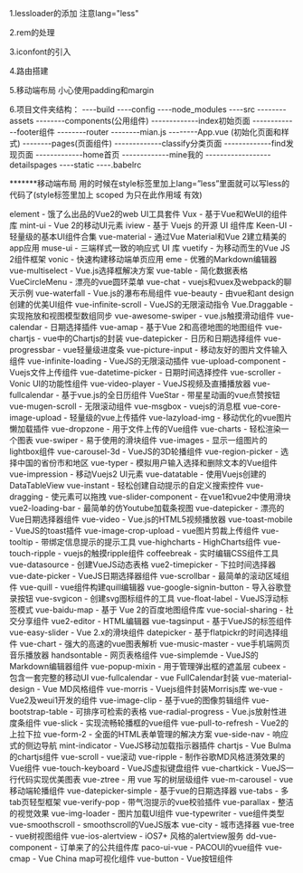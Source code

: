 1.lessloader的添加 注意lang="less"

2.rem的处理

3.iconfont的引入

4.路由搭建

5.移动端布局
	小心使用padding和margin


6.项目文件夹结构：
----build
----config
----node_modules
----src
--------assets
--------components(公用组件)
-------------index初始页面
-------------footer组件
--------router
--------mian.js
--------App.vue (初始化页面和样式)
--------pages(页面组件)
-------------classify分类页面
-------------find发现页面
-------------home首页
-------------mine我的
------------------detailspages
----static
----.babelrc

*******移动端布局
      用的时候在style标签里加上lang=”less”里面就可以写less的代码了(style标签里加上 scoped 为只在此作用域 有效)


element - 饿了么出品的Vue2的web UI工具套件
Vux - 基于Vue和WeUI的组件库
mint-ui - Vue 2的移动UI元素
iview - 基于 Vuejs 的开源 UI 组件库
Keen-UI - 轻量级的基本UI组件合集
vue-material - 通过Vue Material和Vue 2建立精美的app应用
muse-ui - 三端样式一致的响应式 UI 库
vuetify - 为移动而生的Vue JS 2组件框架
vonic - 快速构建移动端单页应用
eme - 优雅的Markdown编辑器
vue-multiselect - Vue.js选择框解决方案
vue-table - 简化数据表格
VueCircleMenu - 漂亮的vue圆环菜单
vue-chat - vuejs和vuex及webpack的聊天示例
vue-waterfall - Vue.js的瀑布布局组件
vue-beauty - 由vue和ant design创建的优美UI组件
vue-infinite-scroll - VueJS的无限滚动指令
Vue.Draggable - 实现拖放和视图模型数组同步
vue-awesome-swiper - vue.js触摸滑动组件
vue-calendar - 日期选择插件
vue-amap - 基于Vue 2和高德地图的地图组件
vue-chartjs - vue中的Chartjs的封装
vue-datepicker - 日历和日期选择组件
vue-progressbar - vue轻量级进度条
vue-picture-input - 移动友好的图片文件输入组件
vue-infinite-loading - VueJS的无限滚动插件
vue-upload-component - Vuejs文件上传组件
vue-datetime-picker - 日期时间选择控件
vue-scroller - Vonic UI的功能性组件
vue-video-player - VueJS视频及直播播放器
vue-fullcalendar - 基于vue.js的全日历组件
VueStar - 带星星动画的vue点赞按钮
vue-mugen-scroll - 无限滚动组件
vue-msgbox - vuejs的消息框
vue-core-image-upload - 轻量级的vue上传插件
vue-lazyload-img - 移动优化的vue图片懒加载插件
vue-dropzone - 用于文件上传的Vue组件
vue-charts - 轻松渲染一个图表
vue-swiper - 易于使用的滑块组件
vue-images - 显示一组图片的lightbox组件
vue-carousel-3d - VueJS的3D轮播组件
vue-region-picker - 选择中国的省份市和地区
vue-typer - 模拟用户输入选择和删除文本的Vue组件
vue-impression - 移动Vuejs2 UI元素
vue-datatable - 使用Vuejs创建的DataTableView
vue-instant - 轻松创建自动提示的自定义搜索控件
vue-dragging - 使元素可以拖拽
vue-slider-component - 在vue1和vue2中使用滑块
vue2-loading-bar - 最简单的仿Youtube加载条视图
vue-datepicker - 漂亮的Vue日期选择器组件
vue-video - Vue.js的HTML5视频播放器
vue-toast-mobile - VueJS的toast插件
vue-image-crop-upload - vue图片剪裁上传组件
vue-tooltip - 带绑定信息提示的提示工具
vue-highcharts - HighCharts组件
vue-touch-ripple - vuejs的触摸ripple组件
coffeebreak - 实时编辑CSS组件工具
vue-datasource - 创建VueJS动态表格
vue2-timepicker - 下拉时间选择器
vue-date-picker - VueJS日期选择器组件
vue-scrollbar - 最简单的滚动区域组件
vue-quill - vue组件构建quill编辑器
vue-google-signin-button - 导入谷歌登录按钮
vue-svgicon - 创建svg图标组件的工具
vue-float-label - VueJS浮动标签模式
vue-baidu-map - 基于 Vue 2的百度地图组件库
vue-social-sharing - 社交分享组件
vue2-editor - HTML编辑器
vue-tagsinput - 基于VueJS的标签组件
vue-easy-slider - Vue 2.x的滑块组件
datepicker - 基于flatpickr的时间选择组件
vue-chart - 强大的高速的vue图表解析
vue-music-master - vue手机端网页音乐播放器
handsontable - 网页表格组件
vue-simplemde - VueJS的Markdown编辑器组件
vue-popup-mixin - 用于管理弹出框的遮盖层
cubeex - 包含一套完整的移动UI
vue-fullcalendar - vue FullCalendar封装
vue-material-design - Vue MD风格组件
vue-morris - Vuejs组件封装Morrisjs库
we-vue - Vue2及weui1开发的组件
vue-image-clip - 基于vue的图像剪辑组件
vue-bootstrap-table - 可排序可检索的表格
vue-radial-progress - Vue.js放射性进度条组件
vue-slick - 实现流畅轮播框的vue组件
vue-pull-to-refresh - Vue2的上拉下拉
vue-form-2 - 全面的HTML表单管理的解决方案
vue-side-nav - 响应式的侧边导航
mint-indicator - VueJS移动加载指示器插件
chartjs - Vue Bulma的chartjs组件
vue-scroll - vue滚动
vue-ripple - 制作谷歌MD风格涟漪效果的Vue组件
vue-touch-keyboard - VueJS虚拟键盘组件
vue-chartkick - VueJS一行代码实现优美图表
vue-ztree - 用 vue 写的树层级组件
vue-m-carousel - vue 移动端轮播组件
vue-datepicker-simple - 基于vue的日期选择器
vue-tabs - 多tab页轻型框架
vue-verify-pop - 带气泡提示的vue校验插件
vue-parallax - 整洁的视觉效果
vue-img-loader - 图片加载UI组件
vue-typewriter - vue组件类型
vue-smoothscroll - smoothscroll的VueJS版本
vue-city - 城市选择器
vue-tree - vue树视图组件
vue-ios-alertview - iOS7+ 风格的alertview服务
dd-vue-component - 订单来了的公共组件库
paco-ui-vue - PACOUI的vue组件
vue-cmap - Vue China map可视化组件
vue-button - Vue按钮组件